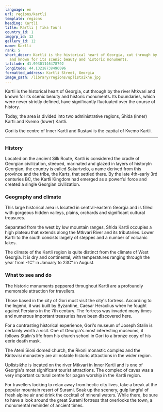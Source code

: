 ```yaml
---
language: en
url: regions/kartli
template: regions
heading: Kartli
title: Kartli | Tika Tours
country_id: 1
imggrp_id: 12
gallery_id: 12
name: Kartli
rank: 5
short_descr: Kartli is the historical heart of Georgia, cut through by the river Mtkvari
  and known for its scenic beauty and historic monuments.
latitude: 41.99301146478792
longitude: 44.13218738496096
formatted_address: Kartli Street, Georgia
image_path: /library/regions/uplistsikhe.jpg
---
```

<div class="row content-row"><!-- 1188 (1)-->

</div>

<div class="row content-row"><!-- 1189 (2)-->
<div class="col-xs-12 col-sm-6 col-md-6"><!-- 1581 -->

Kartli is the historical heart of Georgia, cut through by the river Mtkvari and known
for its scenic beauty and historic monuments. Its boundaries, which were never strictly
defined, have significantly fluctuated over the course of history.

</div>

<div class="col-xs-12 col-sm-6 col-md-6"><!-- 1582 -->

Today, the area is divided into two administrative regions, Shida (inner) Kartli
and Kvemo (lower) Kartli.

Gori is the centre of Inner Kartli and Rustavi is the capital of Kvemo Kartli.

</div>

</div>

<div class="row content-row"><!-- 1190 (3)-->
<div class="col-xs-12"><!-- 1583 -->

* * *

</div>

</div>

<div class="row content-row"><!-- 1191 (4)-->
<div class="col-xs-12 col-sm-6 col-md-6"><!-- 1584 -->

### History


Located on the ancient Silk Route, Kartli is considered the cradle of Georgian civilization,
steeped, marinated and glazed in layers of historyIn Georgian, the country is called
Sakartvelo, a name derived from this province and the tribe, the Karts, that settled
there. By the late 4th\-early 3rd centuries BC, the Kartli Kingdom had emerged as
a powerful force and created a single Georgian civilization.

### Geography and climate


This large historical area is located in central\-eastern Georgia and is filled with
gorgeous hidden valleys, plains, orchards and significant cultural treasures.

Separated from the west by low mountain ranges, Shida Kartli occupies a high plateau
that extends along the Mtkvari River and its tributaries. Lower Kartli to the south
consists largely of steppes and a number of volcanic lakes.

The climate of the Kartli region is quite distinct from the climate of West Georgia.
It is dry and continental, with temperatures ranging through the year from \-1C°
in January to 23C° in August.

</div>

<div class="col-xs-12 col-sm-6 col-md-6"><!-- 1585 -->

### What to see and do


The historic monuments peppered throughout Kartli are a profoundly memorable attraction
for travellers.

Those based in the city of Gori must visit the city's fortress. According to the
legend, it was built by Byzantine, Caesar Heraclius when he fought against Persians
in the 7th century. The fortress was invaded many times and numerous important treasuries
have been discovered here.

For a contrasting historical experience, Gori's museum of Joseph Stalin is certainly
worth a visit. One of Georgia's most interesting museums, it follows Stalin's life
from his church school in Gori to a bronze copy of his eerie death mask.

The Ateni Sioni domed church, the Rkoni monastic complex and the Kintsvisi monastery
are all notable historic attractions in the wider region.

Uplistsikhe is located on the river Mtkvari in Inner Kartli and is one of Georgia's
most significant tourist attractions. The complex of caves was a very important
cultural centre for pagan worship in the Kartli region.

For travellers looking to relax away from hectic city lives, take a break at the
popular mountain resort of Surami. Soak up the scenery, gulp lungful of fresh alpine
air and drink the cocktail of mineral waters. While there, be sure to have a look
around the great Surami fortress that overlooks the town, a monumental reminder
of ancient times.

</div>

</div>
